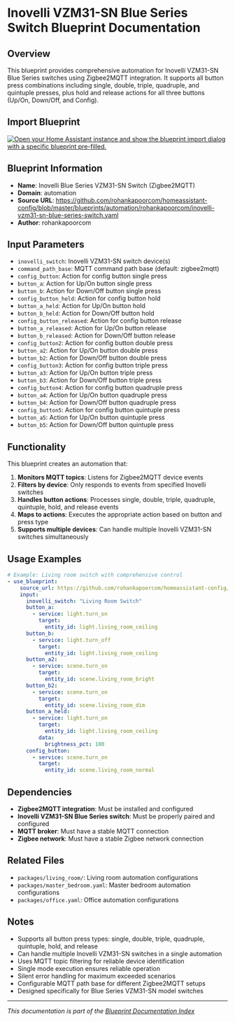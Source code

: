 # Inovelli VZM31-SN Blue Series Switch Blueprint Documentation

## Overview
This blueprint provides comprehensive automation for Inovelli VZM31-SN Blue Series switches using Zigbee2MQTT integration. It supports all button press combinations including single, double, triple, quadruple, and quintuple presses, plus hold and release actions for all three buttons (Up/On, Down/Off, and Config).

## Import Blueprint

[![Open your Home Assistant instance and show the blueprint import dialog with a specific blueprint pre-filled.](https://my.home-assistant.io/badges/blueprint_import.svg)](https://my.home-assistant.io/redirect/blueprint_import/?blueprint_url=https%3A//github.com/rohankapoorcom/homeassistant-config/blob/master/blueprints/automation/rohankapoorcom/inovelli-vzm31-sn-blue-series-switch.yaml)

## Blueprint Information
- **Name**: Inovelli Blue Series VZM31-SN Switch (Zigbee2MQTT)
- **Domain**: automation
- **Source URL**: https://github.com/rohankapoorcom/homeassistant-config/blob/master/blueprints/automation/rohankapoorcom/inovelli-vzm31-sn-blue-series-switch.yaml
- **Author**: rohankapoorcom

## Input Parameters
- `inovelli_switch`: Inovelli VZM31-SN switch device(s)
- `command_path_base`: MQTT command path base (default: zigbee2mqtt)
- `config_button`: Action for config button single press
- `button_a`: Action for Up/On button single press
- `button_b`: Action for Down/Off button single press
- `config_button_held`: Action for config button hold
- `button_a_held`: Action for Up/On button hold
- `button_b_held`: Action for Down/Off button hold
- `config_button_released`: Action for config button release
- `button_a_released`: Action for Up/On button release
- `button_b_released`: Action for Down/Off button release
- `config_button2`: Action for config button double press
- `button_a2`: Action for Up/On button double press
- `button_b2`: Action for Down/Off button double press
- `config_button3`: Action for config button triple press
- `button_a3`: Action for Up/On button triple press
- `button_b3`: Action for Down/Off button triple press
- `config_button4`: Action for config button quadruple press
- `button_a4`: Action for Up/On button quadruple press
- `button_b4`: Action for Down/Off button quadruple press
- `config_button5`: Action for config button quintuple press
- `button_a5`: Action for Up/On button quintuple press
- `button_b5`: Action for Down/Off button quintuple press

## Functionality
This blueprint creates an automation that:

1. **Monitors MQTT topics**: Listens for Zigbee2MQTT device events
2. **Filters by device**: Only responds to events from specified Inovelli switches
3. **Handles button actions**: Processes single, double, triple, quadruple, quintuple, hold, and release events
4. **Maps to actions**: Executes the appropriate action based on button and press type
5. **Supports multiple devices**: Can handle multiple Inovelli VZM31-SN switches simultaneously

## Usage Examples
```yaml
# Example: Living room switch with comprehensive control
- use_blueprint:
    source_url: https://github.com/rohankapoorcom/homeassistant-config/blob/master/blueprints/automation/rohankapoorcom/inovelli-vzm31-sn-blue-series-switch.yaml
    input:
      inovelli_switch: "Living Room Switch"
      button_a:
        - service: light.turn_on
          target:
            entity_id: light.living_room_ceiling
      button_b:
        - service: light.turn_off
          target:
            entity_id: light.living_room_ceiling
      button_a2:
        - service: scene.turn_on
          target:
            entity_id: scene.living_room_bright
      button_b2:
        - service: scene.turn_on
          target:
            entity_id: scene.living_room_dim
      button_a_held:
        - service: light.turn_on
          target:
            entity_id: light.living_room_ceiling
          data:
            brightness_pct: 100
      config_button:
        - service: scene.turn_on
          target:
            entity_id: scene.living_room_normal
```

## Dependencies
- **Zigbee2MQTT integration**: Must be installed and configured
- **Inovelli VZM31-SN Blue Series switch**: Must be properly paired and configured
- **MQTT broker**: Must have a stable MQTT connection
- **Zigbee network**: Must have a stable Zigbee network connection

## Related Files
- `packages/living_room/`: Living room automation configurations
- `packages/master_bedroom.yaml`: Master bedroom automation configurations
- `packages/office.yaml`: Office automation configurations

## Notes
- Supports all button press types: single, double, triple, quadruple, quintuple, hold, and release
- Can handle multiple Inovelli VZM31-SN switches in a single automation
- Uses MQTT topic filtering for reliable device identification
- Single mode execution ensures reliable operation
- Silent error handling for maximum exceeded scenarios
- Configurable MQTT path base for different Zigbee2MQTT setups
- Designed specifically for Blue Series VZM31-SN model switches

---

*This documentation is part of the [Blueprint Documentation Index](../../../README.md)*
